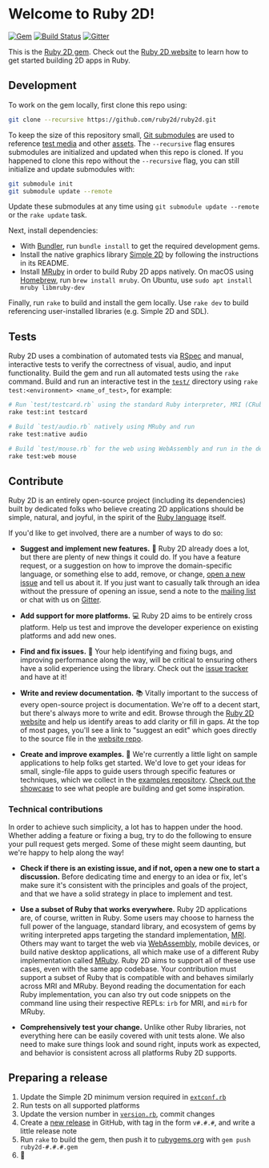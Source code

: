 # Welcome to Ruby 2D!

[![Gem](https://img.shields.io/gem/v/ruby2d.svg?color=%23f63c38&style=for-the-badge)](https://rubygems.org/gems/ruby2d) [![Build Status](https://img.shields.io/travis/com/ruby2d/ruby2d.svg?style=for-the-badge)](https://travis-ci.com/ruby2d/ruby2d) [![Gitter](https://img.shields.io/gitter/room/ruby2d/ruby2d.svg?color=%23ff0064&style=for-the-badge)](https://gitter.im/ruby2d/ruby2d)

This is the [Ruby 2D gem](https://rubygems.org/gems/ruby2d). Check out the [Ruby 2D website](http://www.ruby2d.com) to learn how to get started building 2D apps in Ruby.

## Development

To work on the gem locally, first clone this repo using:

```bash
git clone --recursive https://github.com/ruby2d/ruby2d.git
```

To keep the size of this repository small, [Git submodules](https://git-scm.com/book/en/Git-Tools-Submodules) are used to reference [test media](https://github.com/simple2d/test_media) and other [assets](https://github.com/ruby2d/assets). The `--recursive` flag ensures submodules are initialized and updated when this repo is cloned. If you happened to clone this repo without the `--recursive` flag, you can still initialize and update submodules with:

```bash
git submodule init
git submodule update --remote
```

Update these submodules at any time using `git submodule update --remote` or the `rake update` task.

Next, install dependencies:
- With [Bundler](http://bundler.io), run `bundle install` to get the required development gems.
- Install the native graphics library [Simple 2D](https://github.com/simple2d/simple2d) by following the instructions in its README.
- Install [MRuby](http://mruby.org) in order to build Ruby 2D apps natively. On macOS using [Homebrew](https://brew.sh), run `brew install mruby`. On Ubuntu, use `sudo apt install mruby libmruby-dev`

Finally, run `rake` to build and install the gem locally. Use `rake dev` to build referencing user-installed libraries (e.g. Simple 2D and SDL).

## Tests

Ruby 2D uses a combination of automated tests via [RSpec](http://rspec.info) and manual, interactive tests to verify the correctness of visual, audio, and input functionality. Build the gem and run all automated tests using the `rake` command. Build and run an interactive test in the [`test/`](test/) directory using `rake test:<environment> <name_of_test>`, for example:

```bash
# Run `test/testcard.rb` using the standard Ruby interpreter, MRI (CRuby)
rake test:int testcard

# Build `test/audio.rb` natively using MRuby and run
rake test:native audio

# Build `test/mouse.rb` for the web using WebAssembly and run in the default browser
rake test:web mouse
```

## Contribute

Ruby 2D is an entirely open-source project (including its dependencies) built by dedicated folks who believe creating 2D applications should be simple, natural, and joyful, in the spirit of the [Ruby language](https://www.ruby-lang.org/en/about) itself.

If you'd like to get involved, there are a number of ways to do so:

- **Suggest and implement new features.** 🌟 Ruby 2D already does a lot, but there are plenty of new things it could do. If you have a feature request, or a suggestion on how to improve the domain-specific language, or something else to add, remove, or change, [open a new issue](https://github.com/ruby2d/ruby2d/issues/new) and tell us about it. If you just want to casually talk through an idea without the pressure of opening an issue, send a note to the [mailing list](https://groups.google.com/d/forum/ruby2d) or chat with us on [Gitter](https://gitter.im/ruby2d/ruby2d).

- **Add support for more platforms.** 💻 Ruby 2D aims to be entirely cross platform. Help us test and improve the developer experience on existing platforms and add new ones.

- **Find and fix issues.** 🐛 Your help identifying and fixing bugs, and improving performance along the way, will be critical to ensuring others have a solid experience using the library. Check out the [issue tracker](https://github.com/ruby2d/ruby2d/issues) and have at it!

- **Write and review documentation.** 📚 Vitally important to the success of every open-source project is documentation. We're off to a decent start, but there's always more to write and edit. Browse through the [Ruby 2D website](http://www.ruby2d.com) and help us identify areas to add clarity or fill in gaps. At the top of most pages, you'll see a link to "suggest an edit" which goes directly to the source file in the [website repo](https://github.com/ruby2d/ruby2d.com).

- **Create and improve examples.** 👾 We're currently a little light on sample applications to help folks get started. We'd love to get your ideas for small, single-file apps to guide users through specific features or techniques, which we collect in the [examples repository](https://github.com/ruby2d/examples). [Check out the showcase](http://www.ruby2d.com/showcase) to see what people are building and get some inspiration.

### Technical contributions

In order to achieve such simplicity, a lot has to happen under the hood. Whether adding a feature or fixing a bug, try to do the following to ensure your pull request gets merged. Some of these might seem daunting, but we're happy to help along the way!

- **Check if there is an existing issue, and if not, open a new one to start a discussion.** Before dedicating time and energy to an idea or fix, let's make sure it's consistent with the principles and goals of the project, and that we have a solid strategy in place to implement and test.

- **Use a subset of Ruby that works everywhere.** Ruby 2D applications are, of course, written in Ruby. Some users may choose to harness the full power of the language, standard library, and ecosystem of gems by writing interpreted apps targeting the standard implementation, [MRI](https://en.wikipedia.org/wiki/Ruby_MRI). Others may want to target the web via [WebAssembly](https://webassembly.org), mobile devices, or build native desktop applications, all which make use of a different Ruby implementation called [MRuby](http://mruby.org). Ruby 2D aims to support all of these use cases, even with the same app codebase. Your contribution must support a subset of Ruby that is compatible with and behaves similarly across MRI and MRuby. Beyond reading the documentation for each Ruby implementation, you can also try out code snippets on the command line using their respective REPLs: `irb` for MRI, and `mirb` for MRuby.

- **Comprehensively test your change.** Unlike other Ruby libraries, not everything here can be easily covered with unit tests alone. We also need to make sure things look and sound right, inputs work as expected, and behavior is consistent across all platforms Ruby 2D supports.

## Preparing a release

1. Update the Simple 2D minimum version required in [`extconf.rb`](ext/ruby2d/extconf.rb)
2. Run tests on all supported platforms
3. Update the version number in [`version.rb`](lib/ruby2d/version.rb), commit changes
4. Create a [new release](https://github.com/ruby2d/ruby2d/releases) in GitHub, with tag in the form `v#.#.#`, and write a little release note
5. Run `rake` to build the gem, then push it to [rubygems.org](https://rubygems.org) with `gem push ruby2d-#.#.#.gem`
6. 🎉
